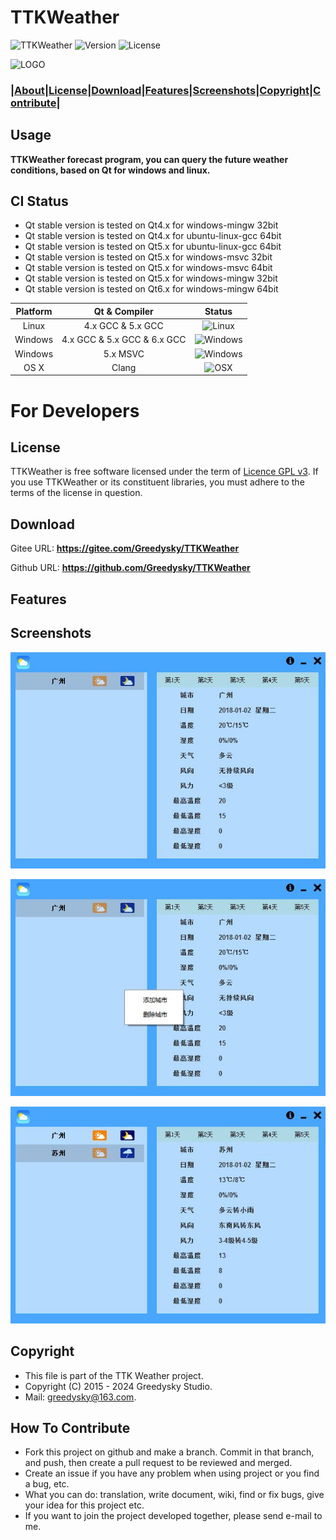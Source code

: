 # TTKWeather
![TTKWeather](https://img.shields.io/badge/Greedysky-TTKWeather-green.svg?style=flat-square)
![Version](https://img.shields.io/badge/Version-2.6.0.0-blue.svg?style=flat-square)
![License](https://img.shields.io/badge/License-GPL%20V3-yellowgreen.svg?style=flat-square)

![LOGO](https://github.com/Greedysky/TTKWeather/blob/master/TTKResource/logo_banner.png?raw=true)

### **|[About](https://github.com/Greedysky/TTKWeather#usage)|[License](https://github.com/Greedysky/TTKWeather#license)|[Download](https://github.com/Greedysky/TTKWeather#download)|[Features](https://github.com/Greedysky/TTKWeather#features)|[Screenshots](https://github.com/Greedysky/TTKWeather#screenshots)|[Copyright](https://github.com/Greedysky/TTKWeather#copyright)|[Contribute](https://github.com/Greedysky/TTKWeather#how-to-contribute)|**

Usage
--------
**TTKWeather forecast program, you can query the future weather conditions, based on Qt for windows and linux.**

## CI Status
 * Qt stable version is tested on Qt4.x for windows-mingw 32bit
 * Qt stable version is tested on Qt4.x for ubuntu-linux-gcc 64bit
 * Qt stable version is tested on Qt5.x for ubuntu-linux-gcc 64bit
 * Qt stable version is tested on Qt5.x for windows-msvc 32bit
 * Qt stable version is tested on Qt5.x for windows-msvc 64bit
 * Qt stable version is tested on Qt5.x for windows-mingw 32bit
 * Qt stable version is tested on Qt6.x for windows-mingw 64bit

| Platform | Qt & Compiler               | Status                                                                 |
| :---:    | :---:                       | :---:                                                                  |
| Linux    | 4.x GCC & 5.x GCC           | ![Linux](https://img.shields.io/badge/build-passing-brightgreen.svg)   |
| Windows  | 4.x GCC & 5.x GCC & 6.x GCC | ![Windows](https://img.shields.io/badge/build-passing-brightgreen.svg) |
| Windows  | 5.x MSVC                    | ![Windows](https://img.shields.io/badge/build-passing-brightgreen.svg) |
| OS X     | Clang                       | ![OSX](https://img.shields.io/badge/build-unknown-lightgrey.svg)       |

# For Developers

License
--------
TTKWeather is free software licensed under the term of [Licence GPL v3](https://github.com/Greedysky/TTKWeather/blob/master/LICENSE). If you use TTKWeather or its constituent libraries, you must adhere to the terms of the license in question.

Download
--------
Gitee URL: **<u>https://gitee.com/Greedysky/TTKWeather</u>**

Github URL: **<u>https://github.com/Greedysky/TTKWeather</u>**

Features
--------

Screenshots
--------
![Demo](https://github.com/Greedysky/Resource/blob/master/Screen/TTKWeather/1.png?raw=true)

![Demo](https://github.com/Greedysky/Resource/blob/master/Screen/TTKWeather/2.png?raw=true)

![Demo](https://github.com/Greedysky/Resource/blob/master/Screen/TTKWeather/3.png?raw=true)

Copyright
--------
 * This file is part of the TTK Weather project.
 * Copyright (C) 2015 - 2024 Greedysky Studio.
 * Mail: greedysky@163.com.

How To Contribute
--------
 * Fork this project on github and make a branch. Commit in that branch, and push, then create a pull request to be reviewed and merged.
 * Create an issue if you have any problem when using project or you find a bug, etc.
 * What you can do: translation, write document, wiki, find or fix bugs, give your idea for this project etc.
 * If you want to join the project developed together, please send e-mail to me.
